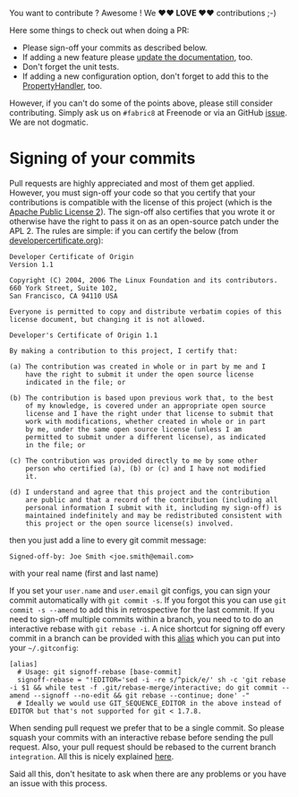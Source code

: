 You want to contribute ? Awesome ! We **♥︎♥︎ LOVE ♥︎♥︎** contributions ;-)

Here some things to check out when doing a PR:

* Please sign-off your commits as described below.
* If adding a new feature please [update the documentation](https://github.com/fabric8io/docker-maven-plugin/blob/master/src/main/asciidoc/), too.
* Don't forget the unit tests.
* If adding a new configuration option, don't forget to add this to the [PropertyHandler](https://github.com/fabric8io/docker-maven-plugin/blob/master/src/main/java/io/fabric8/maven/docker/config/handler/property/PropertyConfigHandler.java), too.

However, if you can't do some of the points above, please still consider contributing. Simply ask us on `#fabric8` at Freenode or via an GitHub [issue](https://github.com/fabric8io/docker-maven-plugin/issues). We are not dogmatic.

# Signing of your commits

Pull requests are highly appreciated and most of them get applied. However, you
must sign-off your code so that you certify that your  contributions is compatible with the
license of this project (which is the [Apache Public License 2](../LICENSE)). The sign-off also certifies
that you wrote it or otherwise have the right to
pass it on as an open-source patch under the APL 2.  The rules are simple: if you
can certify the below (from
[developercertificate.org](http://developercertificate.org/)):

```
Developer Certificate of Origin
Version 1.1

Copyright (C) 2004, 2006 The Linux Foundation and its contributors.
660 York Street, Suite 102,
San Francisco, CA 94110 USA

Everyone is permitted to copy and distribute verbatim copies of this
license document, but changing it is not allowed.

Developer's Certificate of Origin 1.1

By making a contribution to this project, I certify that:

(a) The contribution was created in whole or in part by me and I
    have the right to submit it under the open source license
    indicated in the file; or

(b) The contribution is based upon previous work that, to the best
    of my knowledge, is covered under an appropriate open source
    license and I have the right under that license to submit that
    work with modifications, whether created in whole or in part
    by me, under the same open source license (unless I am
    permitted to submit under a different license), as indicated
    in the file; or

(c) The contribution was provided directly to me by some other
    person who certified (a), (b) or (c) and I have not modified
    it.

(d) I understand and agree that this project and the contribution
    are public and that a record of the contribution (including all
    personal information I submit with it, including my sign-off) is
    maintained indefinitely and may be redistributed consistent with
    this project or the open source license(s) involved.
```

then you just add a line to every git commit message:

    Signed-off-by: Joe Smith <joe.smith@email.com>

with your real name (first and last name)

If you set your `user.name` and `user.email` git configs, you can sign your
commit automatically with `git commit -s`. If you forgot this you can
use `git commit -s --amend` to add this in retrospective for the last commit.
If you need to sign-off multiple commits within a branch, you need to to do an interactive
rebase with `git rebase -i`. A nice shortcut for signing off every commit in a branch can
be provided with this [alias](http://stackoverflow.com/questions/25570947/how-to-use-git-interactive-rebase-for-signing-off-a-series-of-commits)
which you can put into your `~/.gitconfig`:

````
[alias]
  # Usage: git signoff-rebase [base-commit]
  signoff-rebase = "!EDITOR='sed -i -re s/^pick/e/' sh -c 'git rebase -i $1 && while test -f .git/rebase-merge/interactive; do git commit --amend --signoff --no-edit && git rebase --continue; done' -"
  # Ideally we would use GIT_SEQUENCE_EDITOR in the above instead of EDITOR but that's not supported for git < 1.7.8.
````

When sending pull request we prefer that to be a single commit. So please squash your commits
with an interactive rebase before sending the pull request. Also, your pull request should be
rebased to the current branch `integration`. All this is nicely explained [here](https://github.com/edx/edx-platform/wiki/How-to-Rebase-a-Pull-Request).

Said all this, don't hesitate to ask when there are any problems or you have an issue with this process.
